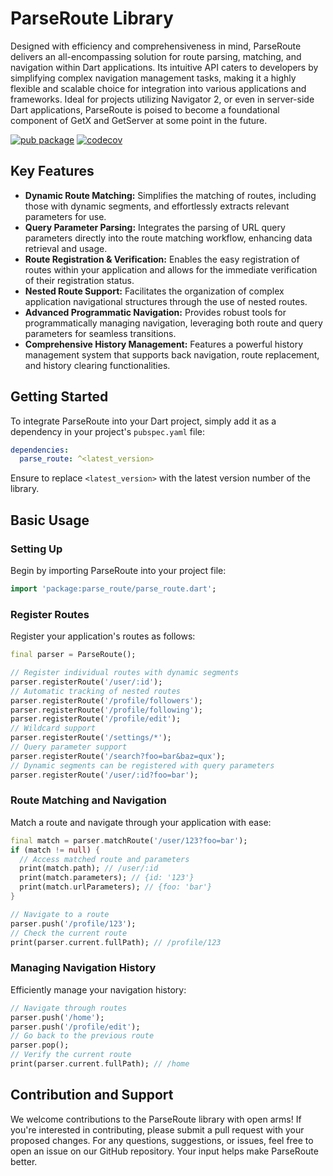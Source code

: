 # ParseRoute Library

Designed with efficiency and comprehensiveness in mind, ParseRoute delivers an all-encompassing solution for route parsing, matching, and navigation within Dart applications. Its intuitive API caters to developers by simplifying complex navigation management tasks, making it a highly flexible and scalable choice for integration into various applications and frameworks. Ideal for projects utilizing Navigator 2, or even in server-side Dart applications, ParseRoute is poised to become a foundational component of GetX and GetServer at some point in the future.

[![pub package](https://img.shields.io/pub/v/parse_route.svg?label=parse_route&color=blue)](https://pub.dev/packages/parse_route)
[![codecov](https://codecov.io/gh/jonataslaw/parse_route/branch/main/graph/badge.svg?token=5KP04NZWY5)](https://codecov.io/gh/jonataslaw/parse_route)

## Key Features

- **Dynamic Route Matching:** Simplifies the matching of routes, including those with dynamic segments, and effortlessly extracts relevant parameters for use.
- **Query Parameter Parsing:** Integrates the parsing of URL query parameters directly into the route matching workflow, enhancing data retrieval and usage.
- **Route Registration & Verification:** Enables the easy registration of routes within your application and allows for the immediate verification of their registration status.
- **Nested Route Support:** Facilitates the organization of complex application navigational structures through the use of nested routes.
- **Advanced Programmatic Navigation:** Provides robust tools for programmatically managing navigation, leveraging both route and query parameters for seamless transitions.
- **Comprehensive History Management:** Features a powerful history management system that supports back navigation, route replacement, and history clearing functionalities.

## Getting Started

To integrate ParseRoute into your Dart project, simply add it as a dependency in your project's `pubspec.yaml` file:

```yaml
dependencies:
  parse_route: ^<latest_version>
```

Ensure to replace `<latest_version>` with the latest version number of the library.

## Basic Usage

### Setting Up

Begin by importing ParseRoute into your project file:

```dart
import 'package:parse_route/parse_route.dart';
```

### Register Routes

Register your application's routes as follows:

```dart
final parser = ParseRoute();

// Register individual routes with dynamic segments
parser.registerRoute('/user/:id');
// Automatic tracking of nested routes
parser.registerRoute('/profile/followers');
parser.registerRoute('/profile/following');
parser.registerRoute('/profile/edit');
// Wildcard support
parser.registerRoute('/settings/*');
// Query parameter support
parser.registerRoute('/search?foo=bar&baz=qux');
// Dynamic segments can be registered with query parameters
parser.registerRoute('/user/:id?foo=bar');
```

### Route Matching and Navigation

Match a route and navigate through your application with ease:

```dart
final match = parser.matchRoute('/user/123?foo=bar');
if (match != null) {
  // Access matched route and parameters
  print(match.path); // /user/:id
  print(match.parameters); // {id: '123'}
  print(match.urlParameters); // {foo: 'bar'}
}

// Navigate to a route
parser.push('/profile/123');
// Check the current route
print(parser.current.fullPath); // /profile/123
```

### Managing Navigation History

Efficiently manage your navigation history:

```dart
// Navigate through routes
parser.push('/home');
parser.push('/profile/edit');
// Go back to the previous route
parser.pop();
// Verify the current route
print(parser.current.fullPath); // /home
```

## Contribution and Support

We welcome contributions to the ParseRoute library with open arms! If you're interested in contributing, please submit a pull request with your proposed changes. For any questions, suggestions, or issues, feel free to open an issue on our GitHub repository. Your input helps make ParseRoute better.

